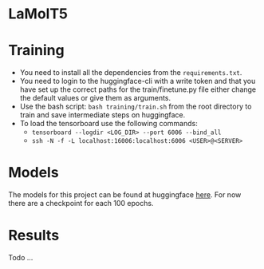 # LaMolT5


# Training
- You need to install all the dependencies from the `requirements.txt`.
- You need to login to the huggingface-cli with a write token and that you have set up the correct paths for the train/finetune.py file either change the default values or give them as arguments. 
- Use the bash script: `bash training/train.sh` from the root directory to train and save intermediate steps on huggingface.
- To load the tensorboard use the following commands:
  - `tensorboard --logdir <LOG_DIR> --port 6006 --bind_all`
  - `ssh -N -f -L localhost:16006:localhost:6006 <USER>@<SERVER>`

# Models
The models for this project can be found at huggingface [here](https://huggingface.co/PATH_TO_REPOSITORY).
For now there are a checkpoint for each 100 epochs.

# Results
Todo ...